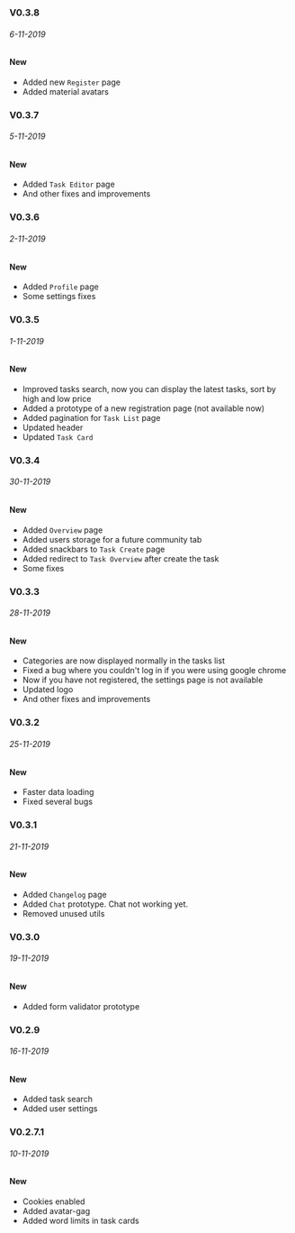 ### V0.3.8

###### 6-11-2019

#### New

- Added new `Register` page
- Added material avatars

### V0.3.7

###### 5-11-2019

#### New

- Added `Task Editor` page
- And other fixes and improvements

### V0.3.6

###### 2-11-2019

#### New

- Added `Profile` page
- Some settings fixes

### V0.3.5

###### 1-11-2019

#### New

- Improved tasks search, now you can display the latest tasks, sort by high and low price
- Added a prototype of a new registration page (not available now)
- Added pagination for `Task List` page
- Updated header
- Updated `Task Card`

### V0.3.4

###### 30-11-2019

#### New

- Added `Overview` page
- Added users storage for a future community tab
- Added snackbars to `Task Create` page
- Added redirect to `Task Overview` after create the task
- Some fixes

### V0.3.3

###### 28-11-2019

#### New

- Categories are now displayed normally in the tasks list
- Fixed a bug where you couldn't log in if you were using google chrome
- Now if you have not registered, the settings page is not available
- Updated logo
- And other fixes and improvements

### V0.3.2

###### 25-11-2019

#### New

- Faster data loading
- Fixed several bugs

### V0.3.1

###### 21-11-2019

#### New

- Added `Changelog` page
- Added `Chat` prototype. Chat not working yet.
- Removed unused utils

### V0.3.0

###### 19-11-2019

#### New

- Added form validator prototype

### V0.2.9

###### 16-11-2019

#### New

- Added task search
- Added user settings

### V0.2.7.1

###### 10-11-2019

#### New

- Cookies enabled
- Added avatar-gag
- Added word limits in task cards
